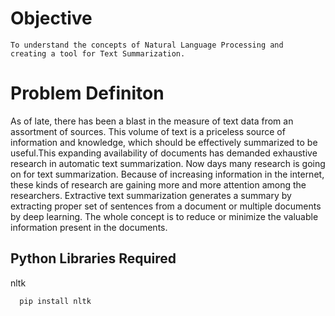 
# Objective

    To understand the concepts of Natural Language Processing and 
    creating a tool for Text Summarization.
    

# Problem Definiton
  As of late, there has been a blast in the measure of text data from an assortment of sources. This volume of text is a priceless source of information and knowledge, which should be effectively summarized to be useful.This expanding availability of documents has demanded exhaustive research in automatic text summarization. Now days many research is going on for text summarization. Because of increasing information in the internet, these kinds of research are gaining more and more attention among the researchers. Extractive text summarization generates a summary by extracting proper set of sentences from a document or multiple documents by deep learning. The whole concept is to reduce or minimize the valuable information present in the documents.

## Python Libraries Required

nltk

```bash
  pip install nltk
```
    